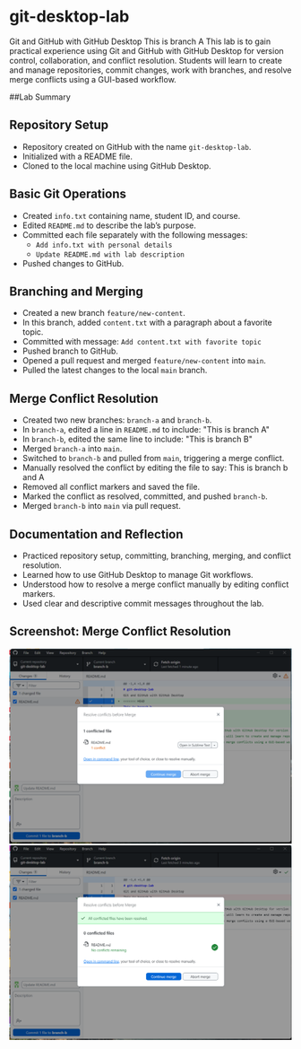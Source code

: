 # git-desktop-lab
Git and GitHub with GitHub Desktop
This is branch A
This lab is to gain practical experience using Git and GitHub with GitHub Desktop for version control, collaboration, and conflict resolution. Students will learn to create and manage repositories, commit changes, work with branches, and resolve merge conflicts using a GUI-based workflow.

##Lab Summary

## Repository Setup
- Repository created on GitHub with the name `git-desktop-lab`.
- Initialized with a README file.
- Cloned to the local machine using GitHub Desktop.

## Basic Git Operations
- Created `info.txt` containing name, student ID, and course.
- Edited `README.md` to describe the lab’s purpose.
- Committed each file separately with the following messages:
  - `Add info.txt with personal details`
  - `Update README.md with lab description`
- Pushed changes to GitHub.

## Branching and Merging
- Created a new branch `feature/new-content`.
- In this branch, added `content.txt` with a paragraph about a favorite topic.
- Committed with message: `Add content.txt with favorite topic`
- Pushed branch to GitHub.
- Opened a pull request and merged `feature/new-content` into `main`.
- Pulled the latest changes to the local `main` branch.

## Merge Conflict Resolution
- Created two new branches: `branch-a` and `branch-b`.
- In `branch-a`, edited a line in `README.md` to include: "This is branch A"
- In `branch-b`, edited the same line to include: "This is branch B"
- Merged `branch-a` into `main`.
- Switched to `branch-b` and pulled from `main`, triggering a merge conflict.
- Manually resolved the conflict by editing the file to say: This is branch b and A
- Removed all conflict markers and saved the file.
- Marked the conflict as resolved, committed, and pushed `branch-b`.
- Merged `branch-b` into `main` via pull request.

## Documentation and Reflection
- Practiced repository setup, committing, branching, merging, and conflict resolution.
- Learned how to use GitHub Desktop to manage Git workflows.
- Understood how to resolve a merge conflict manually by editing conflict markers.
- Used clear and descriptive commit messages throughout the lab.

## Screenshot: Merge Conflict Resolution
![Merge Conflict](screenshot1.png)
![Merge Conflict Resolved](screenshot2.png)
